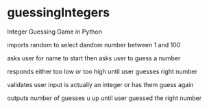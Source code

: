 # guessingIntegers
Integer Guessing Game in Python

imports random to select dandom number between 1 and 100

asks user for name to start
then asks user to guess a number

responds either too low or too high until user guesses right number

validates user input is actually an integer or has them guess again

outputs number of guesses u up until user guessed the right number
